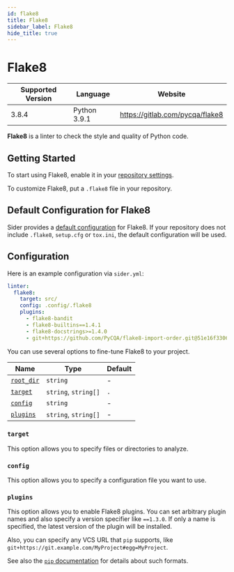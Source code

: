 ```yaml
---
id: flake8
title: Flake8
sidebar_label: Flake8
hide_title: true
---
```


# Flake8

| Supported Version | Language     | Website                         |
| ----------------- | ------------ | ------------------------------- |
| 3.8.4             | Python 3.9.1 | https://gitlab.com/pycqa/flake8 |

**Flake8** is a linter to check the style and quality of Python code.

## Getting Started

To start using Flake8, enable it in your [repository settings](../../getting-started/repository-settings.md).

To customize Flake8, put a `.flake8` file in your repository.

## Default Configuration for Flake8

Sider provides a [default configuration](https://github.com/sider/runners/blob/master/images/flake8/sider_config.ini) for Flake8.
If your repository does not include `.flake8`, `setup.cfg` or `tox.ini`, the default configuration will be used.

## Configuration

Here is an example configuration via `sider.yml`:

```yaml
linter:
  flake8:
    target: src/
    config: .config/.flake8
    plugins:
      - flake8-bandit
      - flake8-builtins==1.4.1
      - flake8-docstrings>=1.4.0
      - git+https://github.com/PyCQA/flake8-import-order.git@51e16f33065512afa1a85a20b2c2d3be768f78ea
```

You can use several options to fine-tune Flake8 to your project.

| Name                                                                                  | Type                 | Default |
| ------------------------------------------------------------------------------------- | -------------------- | ------- |
| [`root_dir`](../../getting-started/custom-configuration.md#linteranalyzer_idroot_dir) | `string`             | -       |
| [`target`](#target)                                                                   | `string`, `string[]` | `.`     |
| [`config`](#config)                                                                   | `string`             | -       |
| [`plugins`](#plugins)                                                                 | `string`, `string[]` | -       |

### `target`

This option allows you to specify files or directories to analyze.

### `config`

This option allows you to specify a configuration file you want to use.

### `plugins`

This option allows you to enable Flake8 plugins. You can set arbitrary plugin names and also specify a version specifier like `==1.3.0`.
If only a name is specified, the latest version of the plugin will be installed.

Also, you can specify any VCS URL that `pip` supports, like `git+https://git.example.com/MyProject#egg=MyProject`.

See also the [`pip` documentation](https://pip.pypa.io/en/stable/reference/pip_install/) for details about such formats.
